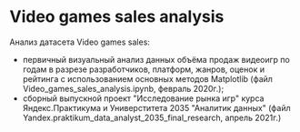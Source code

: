 # Video games sales analysis
Анализ датасета Video games sales:
- первичный визуальный анализ данных объёма продаж видеоигр по годам в разрезе разработчиков, платформ, жанров, оценок и рейтинга с использованием основных методов Matplotlib (файл Video_games_sales_analysis.ipynb, февраль 2020г.);
- сборный выпускной проект "Исследование рынка игр" курса Яндекс.Практикума и Универститета 2035 "Аналитик данных" (файл Yandex.praktikum_data_analyst_2035_final_research, апрель 2021г.)
